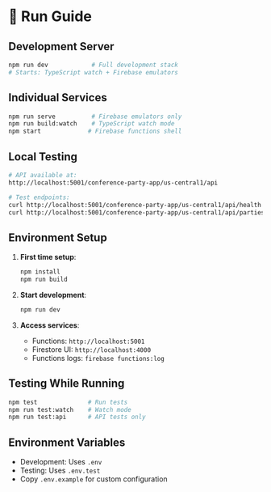 # 🚀 Run Guide

## Development Server
```bash
npm run dev            # Full development stack
# Starts: TypeScript watch + Firebase emulators
```

## Individual Services
```bash
npm run serve          # Firebase emulators only
npm run build:watch    # TypeScript watch mode
npm start             # Firebase functions shell
```

## Local Testing
```bash
# API available at:
http://localhost:5001/conference-party-app/us-central1/api

# Test endpoints:
curl http://localhost:5001/conference-party-app/us-central1/api/health
curl http://localhost:5001/conference-party-app/us-central1/api/parties
```

## Environment Setup
1. **First time setup**:
   ```bash
   npm install
   npm run build
   ```

2. **Start development**:
   ```bash
   npm run dev
   ```

3. **Access services**:
   - Functions: `http://localhost:5001`
   - Firestore UI: `http://localhost:4000`
   - Functions logs: `firebase functions:log`

## Testing While Running
```bash
npm test              # Run tests
npm run test:watch    # Watch mode
npm run test:api      # API tests only
```

## Environment Variables
- Development: Uses `.env`
- Testing: Uses `.env.test`
- Copy `.env.example` for custom configuration